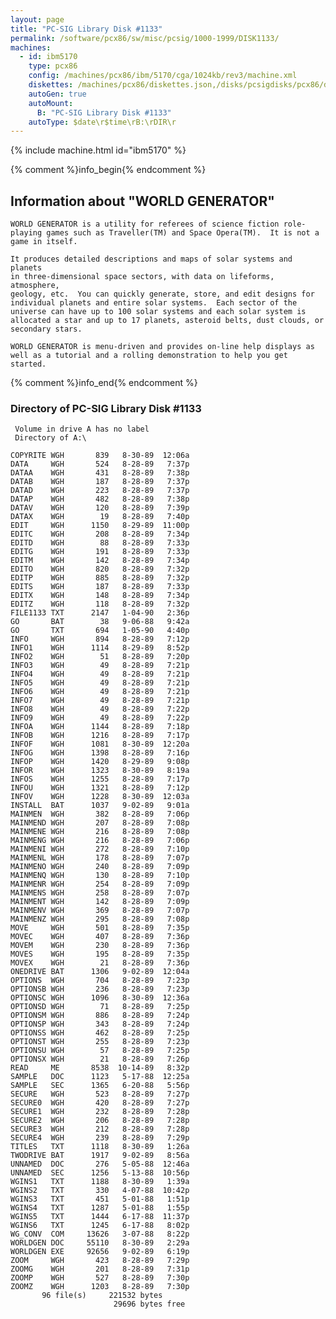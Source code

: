```yaml
---
layout: page
title: "PC-SIG Library Disk #1133"
permalink: /software/pcx86/sw/misc/pcsig/1000-1999/DISK1133/
machines:
  - id: ibm5170
    type: pcx86
    config: /machines/pcx86/ibm/5170/cga/1024kb/rev3/machine.xml
    diskettes: /machines/pcx86/diskettes.json,/disks/pcsigdisks/pcx86/diskettes.json
    autoGen: true
    autoMount:
      B: "PC-SIG Library Disk #1133"
    autoType: $date\r$time\rB:\rDIR\r
---
```


{% include machine.html id="ibm5170" %}

{% comment %}info_begin{% endcomment %}

## Information about "WORLD GENERATOR"

    WORLD GENERATOR is a utility for referees of science fiction role-
    playing games such as Traveller(TM) and Space Opera(TM).  It is not a
    game in itself.
    
    It produces detailed descriptions and maps of solar systems and planets
    in three-dimensional space sectors, with data on lifeforms, atmosphere,
    geology, etc.  You can quickly generate, store, and edit designs for
    individual planets and entire solar systems.  Each sector of the
    universe can have up to 100 solar systems and each solar system is
    allocated a star and up to 17 planets, asteroid belts, dust clouds, or
    secondary stars.
    
    WORLD GENERATOR is menu-driven and provides on-line help displays as
    well as a tutorial and a rolling demonstration to help you get started.
{% comment %}info_end{% endcomment %}


### Directory of PC-SIG Library Disk #1133

     Volume in drive A has no label
     Directory of A:\

    COPYRITE WGH       839   8-30-89  12:06a
    DATA     WGH       524   8-28-89   7:37p
    DATAA    WGH       431   8-28-89   7:38p
    DATAB    WGH       187   8-28-89   7:37p
    DATAD    WGH       223   8-28-89   7:37p
    DATAP    WGH       482   8-28-89   7:38p
    DATAV    WGH       120   8-28-89   7:39p
    DATAX    WGH        19   8-28-89   7:40p
    EDIT     WGH      1150   8-29-89  11:00p
    EDITC    WGH       208   8-28-89   7:34p
    EDITD    WGH        88   8-28-89   7:33p
    EDITG    WGH       191   8-28-89   7:33p
    EDITM    WGH       142   8-28-89   7:34p
    EDITO    WGH       820   8-28-89   7:32p
    EDITP    WGH       885   8-28-89   7:32p
    EDITS    WGH       187   8-28-89   7:33p
    EDITX    WGH       148   8-28-89   7:34p
    EDITZ    WGH       118   8-28-89   7:32p
    FILE1133 TXT      2147   1-04-90   2:36p
    GO       BAT        38   9-06-88   9:42a
    GO       TXT       694   1-05-90   4:40p
    INFO     WGH       894   8-28-89   7:12p
    INFO1    WGH      1114   8-29-89   8:52p
    INFO2    WGH        51   8-28-89   7:20p
    INFO3    WGH        49   8-28-89   7:21p
    INFO4    WGH        49   8-28-89   7:21p
    INFO5    WGH        49   8-28-89   7:21p
    INFO6    WGH        49   8-28-89   7:21p
    INFO7    WGH        49   8-28-89   7:21p
    INFO8    WGH        49   8-28-89   7:22p
    INFO9    WGH        49   8-28-89   7:22p
    INFOA    WGH      1144   8-28-89   7:18p
    INFOB    WGH      1216   8-28-89   7:17p
    INFOF    WGH      1081   8-30-89  12:20a
    INFOG    WGH      1398   8-28-89   7:16p
    INFOP    WGH      1420   8-29-89   9:08p
    INFOR    WGH      1323   8-30-89   8:19a
    INFOS    WGH      1255   8-28-89   7:17p
    INFOU    WGH      1321   8-28-89   7:12p
    INFOV    WGH      1228   8-30-89  12:03a
    INSTALL  BAT      1037   9-02-89   9:01a
    MAINMEN  WGH       382   8-28-89   7:06p
    MAINMEND WGH       207   8-28-89   7:08p
    MAINMENE WGH       216   8-28-89   7:08p
    MAINMENG WGH       216   8-28-89   7:06p
    MAINMENI WGH       272   8-28-89   7:10p
    MAINMENL WGH       178   8-28-89   7:07p
    MAINMENO WGH       240   8-28-89   7:09p
    MAINMENQ WGH       130   8-28-89   7:10p
    MAINMENR WGH       254   8-28-89   7:09p
    MAINMENS WGH       258   8-28-89   7:07p
    MAINMENT WGH       142   8-28-89   7:09p
    MAINMENV WGH       369   8-28-89   7:07p
    MAINMENZ WGH       295   8-28-89   7:08p
    MOVE     WGH       501   8-28-89   7:35p
    MOVEC    WGH       407   8-28-89   7:36p
    MOVEM    WGH       230   8-28-89   7:36p
    MOVES    WGH       195   8-28-89   7:35p
    MOVEX    WGH        21   8-28-89   7:36p
    ONEDRIVE BAT      1306   9-02-89  12:04a
    OPTIONS  WGH       704   8-28-89   7:23p
    OPTIONSB WGH       236   8-28-89   7:23p
    OPTIONSC WGH      1096   8-30-89  12:36a
    OPTIONSD WGH        71   8-28-89   7:25p
    OPTIONSM WGH       886   8-28-89   7:24p
    OPTIONSP WGH       343   8-28-89   7:24p
    OPTIONSS WGH       462   8-28-89   7:25p
    OPTIONST WGH       255   8-28-89   7:23p
    OPTIONSU WGH        57   8-28-89   7:25p
    OPTIONSX WGH        21   8-28-89   7:26p
    READ     ME       8538  10-14-89   8:32p
    SAMPLE   DOC      1123   5-17-88  12:25a
    SAMPLE   SEC      1365   6-20-88   5:56p
    SECURE   WGH       523   8-28-89   7:27p
    SECURE0  WGH       420   8-28-89   7:27p
    SECURE1  WGH       232   8-28-89   7:28p
    SECURE2  WGH       206   8-28-89   7:28p
    SECURE3  WGH       212   8-28-89   7:28p
    SECURE4  WGH       239   8-28-89   7:29p
    TITLES   TXT      1118   8-30-89   1:26a
    TWODRIVE BAT      1917   9-02-89   8:56a
    UNNAMED  DOC       276   5-05-88  12:46a
    UNNAMED  SEC      1256   5-13-88  10:56p
    WGINS1   TXT      1188   8-30-89   1:39a
    WGINS2   TXT       330   4-07-88  10:42p
    WGINS3   TXT       451   5-01-88   1:51p
    WGINS4   TXT      1287   5-01-88   1:55p
    WGINS5   TXT      1444   6-17-88  11:37p
    WGINS6   TXT      1245   6-17-88   8:02p
    WG_CONV  COM     13626   3-07-88   8:22p
    WORLDGEN DOC     55110   8-30-89   2:29a
    WORLDGEN EXE     92656   9-02-89   6:19p
    ZOOM     WGH       423   8-28-89   7:29p
    ZOOMG    WGH       201   8-28-89   7:31p
    ZOOMP    WGH       527   8-28-89   7:30p
    ZOOMZ    WGH      1203   8-28-89   7:30p
           96 file(s)     221532 bytes
                           29696 bytes free
